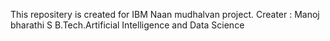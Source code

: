 This repositery is created for IBM Naan mudhalvan project.
Creater : Manoj bharathi S
B.Tech.Artificial Intelligence and Data Science
